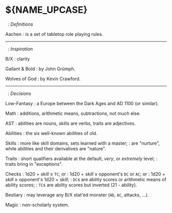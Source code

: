 
<!-- .book-title -->
# ${NAME_UPCASE}


&nbsp;
: _Definitions_

Aachen
: is a set of tabletop role playing rules.

<hr/>

&nbsp;
: _Inspiration_

B/X
: clarity

Gallant & Bold
: by John Grümph.

Wolves of God
: by Kevin Crawford.

<hr/>

&nbsp;
: _Decisions_

Low-Fantasy
: a Europe between the Dark Ages and AD 1100 (or similar).

Math
: additions, arithmetic means, subtractions, not much else.

AST
: abilities are nouns, skills are verbs, traits are adjectives.

Abilities
: the six well-known abilities of old.

Skills
: more like skill domains, sets learned with a master;
: are "nurture", while abilities and their derivatives are "nature".

Traits
: short qualifiers available at the default, _very_, or _extremely_ level;
: traits bring in "exceptions".

Checks
: 1d20 + _skill_ ≥ `TC`; or
: 1d20 + _skill_ ≥ opponent's `DC` or `AC`; or
: 1d20 + _skill_ ≥ opponent's 1d20 + _skill_;
: `DC`s are ability scores or arithmetic means of ability scores;
: `TC`s are ability scores but inverted (21 - ability).

Bestiary
: may leverage any B/X stat'ed monster (`HD`, `AC`, attacks, ...).

Magic
: non-scholarly system.

